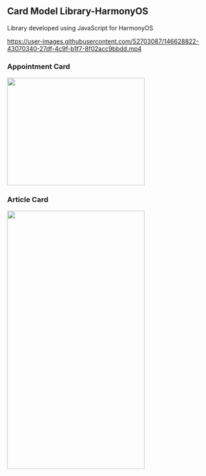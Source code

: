 ## Card Model Library-HarmonyOS

Library developed using JavaScript for HarmonyOS



https://user-images.githubusercontent.com/52703087/146628822-43070340-27df-4c9f-b1f7-8f02acc9bbdd.mp4



### Appointment Card
<img src="https://user-images.githubusercontent.com/52703087/145769482-b65038be-7de4-403d-9c05-3827a8d2a4ac.PNG" width="320px" height="250px" />

### Article Card
<img src="https://user-images.githubusercontent.com/52703087/146210763-4ccc2d26-1119-4c12-aed9-1609bb05457a.PNG" width="320px" height="600px" />
